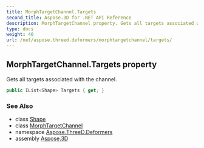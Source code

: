 ```yaml
---
title: MorphTargetChannel.Targets
second_title: Aspose.3D for .NET API Reference
description: MorphTargetChannel property. Gets all targets associated with the channel
type: docs
weight: 40
url: /net/aspose.threed.deformers/morphtargetchannel/targets/
---
```

## MorphTargetChannel.Targets property

Gets all targets associated with the channel.

```csharp
public IList<Shape> Targets { get; }
```

### See Also

* class [Shape](../../../aspose.threed.entities/shape/)
* class [MorphTargetChannel](../)
* namespace [Aspose.ThreeD.Deformers](../../../aspose.threed.deformers/)
* assembly [Aspose.3D](../../../)


